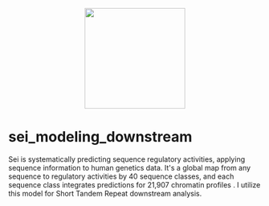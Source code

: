 <p align="center">
  <img height="200" src="images/logo.png">
</p>

# sei_modeling_downstream
Sei is systematically predicting sequence regulatory activities, applying sequence information to human genetics data. It's a global map from any sequence to regulatory activities by 40 sequence classes, and each sequence class integrates predictions for 21,907 chromatin profiles . I utilize this model for Short Tandem Repeat downstream analysis.
